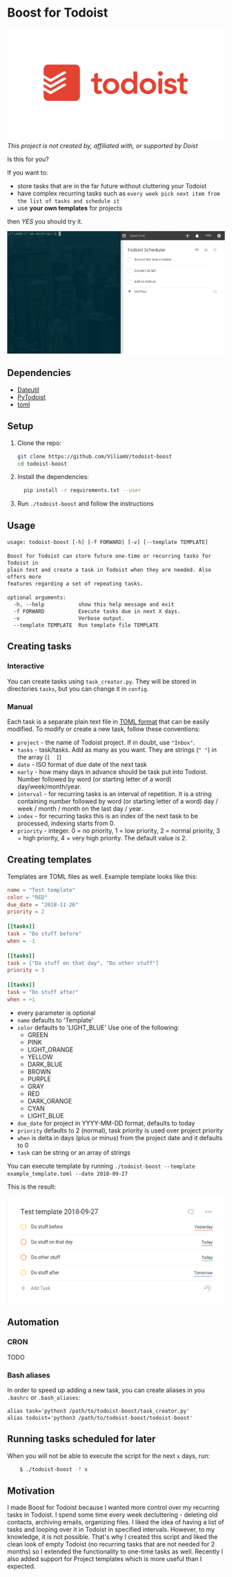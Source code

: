 # Boost for Todoist
![Todoist Logo](logos/todoist-logo.png)
*This project is not created by, affiliated with, or supported by Doist*

Is this for you?

If you want to:
- store tasks that are in the far future without cluttering your Todoist
- have complex recurring tasks such as `every week pick next item from the list of tasks and schedule it`
- use **your own templates** for projects

then *YES* you should try it.

![adding new task](new_task.gif)

## Dependencies
- [Dateutil](https://dateutil.readthedocs.io/en/stable/)
- [PyTodoist](https://github.com/Garee/pytodoist)
- [toml](https://github.com/uiri/toml)

## Setup

1. Clone the repo:
    ```bash
    git clone https://github.com/ViliamV/todoist-boost
    cd todoist-boost
    ```
2. Install the dependencies:
    ```bash
      pip install -r requirements.txt --user
    ```
3. Run `./todoist-boost` and follow the instructions

## Usage
```
usage: todoist-boost [-h] [-f FORWARD] [-v] [--template TEMPLATE]

Boost for Todoist can store future one-time or recurring tasks for Todoist in
plain text and create a task in Todoist when they are needed. Also offers more
features regarding a set of repeating tasks.

optional arguments:
  -h, --help           show this help message and exit
  -f FORWARD           Execute tasks due in next X days.
  -v                   Verbose output.
  --template TEMPLATE  Run template file TEMPLATE
```

## Creating tasks
### Interactive
You can create tasks using `task_creator.py`.
They will be stored in directories `tasks`, but you can change it in `config`.
### Manual
Each task is a separate plain text file in [TOML format](https://github.com/toml-lang/toml) that can be easily modified.
To modify or create a new task, follow these conventions:

- `project` - the name of Todoist project. If in doubt, use `"Inbox"`.
- `tasks` - task/tasks. Add as many as you want. They are strings (`" "`) in the array (`[  ]`)
- `date` - ISO format of due date of the next task
- `early` - how many days in advance should be task put into Todoist. Number followed by word (or starting letter of a word) day/week/month/year.
- `interval` - for recurring tasks is an interval of repetition. It is a string containing number followed by word (or starting letter of a word) day / week / month / month on the last day / year.
- `index` - for recurring tasks this is an index of the next task to be processed, indexing starts from 0.
- `priority` - integer. 0 = no priority, 1 = low priority, 2 = normal priority, 3 = high priority, 4 = very high priority. The default value is 2.

## Creating templates
Templates are TOML files as well.
Example template looks like this:
```toml
name = "Test template"
color = "RED"
due_date = "2018-11-26"
priority = 2

[[tasks]]
task = "Do stuff before"
when = -1

[[tasks]]
task = ["Do stuff on that day", "Do other stuff"]
priority = 3

[[tasks]]
task = "Do stuff after"
when = +1
```

- every parameter is optional
- `name` defaults to 'Template'
- `color` defaults to 'LIGHT\_BLUE'
  Use one of the following:
    * GREEN
    * PINK
    * LIGHT\_ORANGE
    * YELLOW
    * DARK\_BLUE
    * BROWN
    * PURPLE
    * GRAY
    * RED
    * DARK\_ORANGE
    * CYAN
    * LIGHT\_BLUE
- `due_date` for project in YYYY-MM-DD format, defaults to today
- `priority` defaults to 2 (normal), task priority is used over project priority
- `when` is delta in days (plus or minus) from the project date and it defaults to 0
- `task` can be string or an array of strings

You can execute template by running `./todoist-boost --template example_template.toml --date 2018-09-27`

This is the result:

![template](template.png)

## Automation
### CRON
TODO

### Bash aliases
In order to speed up adding a new task, you can create aliases in you `.bashrc` or `.bash_aliases`:
```bash_aliases
alias task='python3 /path/to/todoist-boost/task_creator.py'
alias todoist='python3 /path/to/todoist-boost/todoist-boost'
```

## Running tasks scheduled for later
When you will not be able to execute the script for the next `x` days, run:
```bash
    $ ./todoist-boost -f x
```

## Motivation
I made Boost for Todoist because I wanted more control over my recurring tasks in Todoist.
I spend some time every week decluttering  - deleting old contacts, archiving emails, organizing files.
I liked the idea of having a list of tasks and looping over it in Todoist in specified intervals. However, to my knowledge, it is not possible.
That's why I created this script and liked the clean look of empty Todoist (no recurring tasks that are not needed for 2 months) so I extended the functionality to one-time tasks as well.
Recently I also added support for Project templates which is more useful than I expected.
